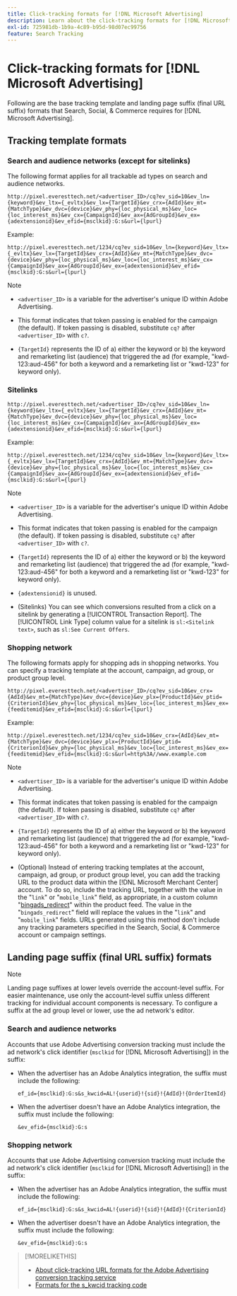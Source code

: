 ```yaml
---
title: Click-tracking formats for [!DNL Microsoft Advertising]
description: Learn about the click-tracking formats for [!DNL Microsoft Advertising] accounts.
exl-id: 725981db-1b9a-4c89-b95d-98d07ec99756
feature: Search Tracking
---
```

# Click-tracking formats for [!DNL Microsoft Advertising]

Following are the base tracking template and landing page suffix (final URL suffix) formats that Search, Social, & Commerce requires for [!DNL Microsoft Advertising].

## Tracking template formats

### Search and audience networks (except for sitelinks)

The following format applies for all trackable ad types on search and audience networks.

`http://pixel.everesttech.net/<advertiser_ID>/cq?ev_sid=10&ev_ln={keyword}&ev_ltx={_evltx}&ev_lx={TargetId}&ev_crx={AdId}&ev_mt={MatchType}&ev_dvc={device}&ev_phy={loc_physical_ms}&ev_loc={loc_interest_ms}&ev_cx={CampaignId}&ev_ax={AdGroupId}&ev_ex={adextensionid}&ev_efid={msclkid}:G:s&url={lpurl}`

Example:

`http://pixel.everesttech.net/1234/cq?ev_sid=10&ev_ln={keyword}&ev_ltx={_evltx}&ev_lx={TargetId}&ev_crx={AdId}&ev_mt={MatchType}&ev_dvc={device}&ev_phy={loc_physical_ms}&ev_loc={loc_interest_ms}&ev_cx={CampaignId}&ev_ax={AdGroupId}&ev_ex={adextensionid}&ev_efid={msclkid}:G:s&url={lpurl}`

>[!NOTE]
>
>* `<advertiser_ID>` is a variable for the advertiser's unique ID within Adobe Advertising.
>
>* This format indicates that token passing is enabled for the campaign (the default). If token passing is disabled, substitute `cq?` after `<advertiser_ID>` with `c?`.
>
>* `{TargetId}` represents the ID of a) either the keyword or b) the keyword and remarketing list (audience) that triggered the ad (for example, "kwd-123:aud-456" for both a keyword and a remarketing list or "kwd-123" for keyword only).

### Sitelinks

`http://pixel.everesttech.net/<advertiser_ID>/cq?ev_sid=10&ev_ln={keyword}&ev_ltx={_evltx}&ev_lx={TargetId}&ev_crx={AdId}&ev_mt={MatchType}&ev_dvc={device}&ev_phy={loc_physical_ms}&ev_loc={loc_interest_ms}&ev_cx={CampaignId}&ev_ax={AdGroupId}&ev_ex={adextensionid}&ev_efid={msclkid}:G:s&url={lpurl}`

Example:

`http://pixel.everesttech.net/1234/cq?ev_sid=10&ev_ln={keyword}&ev_ltx={_evltx}&ev_lx={TargetId}&ev_crx={AdId}&ev_mt={MatchType}&ev_dvc={device}&ev_phy={loc_physical_ms}&ev_loc={loc_interest_ms}&ev_cx={CampaignId}&ev_ax={AdGroupId}&ev_ex={adextensionid}&ev_efid={msclkid}:G:s&url={lpurl}`

>[!NOTE]
>
>* `<advertiser_ID>` is a variable for the advertiser's unique ID within Adobe Advertising.
>
>* This format indicates that token passing is enabled for the campaign (the default). If token passing is disabled, substitute `cq?` after `<advertiser_ID>` with `c?`.
>
>* `{TargetId}` represents the ID of a) either the keyword or b) the keyword and remarketing list (audience) that triggered the ad (for example, "kwd-123:aud-456" for both a keyword and a remarketing list or "kwd-123" for keyword only).
>
>* `{adextensionid}` is unused.
>
>* (Sitelinks) You can see which conversions resulted from a click on a sitelink by generating a [!UICONTROL Transaction Report]. The [!UICONTROL Link Type] column value for a sitelink is `sl:<Sitelink text>`, such as `sl:See Current Offers`.

### Shopping network

The following formats apply for shopping ads in shopping networks. You can specify a tracking template at the account, campaign, ad group, or product group level.

`http://pixel.everesttech.net/<advertiser_ID>/cq?ev_sid=10&ev_crx={AdId}&ev_mt={MatchType}&ev_dvc={device}&ev_plx={ProductId}&ev_ptid={CriterionId}&ev_phy={loc_physical_ms}&ev_loc={loc_interest_ms}&ev_ex={feeditemid}&ev_efid={msclkid}:G:s&url={lpurl}`

Example:

`http://pixel.everesttech.net/1234/cq?ev_sid=10&ev_crx={AdId}&ev_mt={MatchType}&ev_dvc={device}&ev_plx={ProductId}&ev_ptid={CriterionId}&ev_phy={loc_physical_ms}&ev_loc={loc_interest_ms}&ev_ex={feeditemid}&ev_efid={msclkid}:G:s&url=http%3A//www.example.com`

>[!NOTE]
>
>* `<advertiser_ID>` is a variable for the advertiser's unique ID within Adobe Advertising.
>
>* This format indicates that token passing is enabled for the campaign (the default). If token passing is disabled, substitute `cq?` after `<advertiser_ID>` with `c?`.
>
>*  `{TargetId}` represents the ID of a) either the keyword or b) the keyword and remarketing list (audience) that triggered the ad (for example, "kwd-123:aud-456" for both a keyword and a remarketing list or "kwd-123" for keyword only).
>
>* (Optional) Instead of entering tracking templates at the account, campaign, ad group, or product group level, you can add the tracking URL to the product data within the [!DNL Microsoft Merchant Center] account. To do so, include the tracking URL, together with the value in the "`link`" or "`mobile_link`" field, as appropriate, in a custom column "[bingads_redirect](https://help.bingads.microsoft.com/#apex/3/en/51084/0)" within the product feed. The value in the "`bingads_redirect`" field will replace the values in the "`link`" and "`mobile_link`" fields. URLs generated using this method don't include any tracking parameters specified in the Search, Social, & Commerce account or campaign settings.

## Landing page suffix (final URL suffix) formats

>[!NOTE]
>
>Landing page suffixes at lower levels override the account-level suffix. For easier maintenance, use only the account-level suffix unless different tracking for individual account components is necessary. To configure a suffix at the ad group level or lower, use the ad network's editor.

### Search and audience networks

Accounts that use Adobe Advertising conversion tracking must include the ad network's click identifier (`msclkid` for [!DNL Microsoft Advertising]) in the suffix:

* When the advertiser has an Adobe Analytics integration, the suffix must include the following:

  `ef_id={msclkid}:G:s&s_kwcid=AL!{userid}!{sid}!{AdId}!{OrderItemId}`

* When the advertiser doesn't have an Adobe Analytics integration, the suffix must include the following:

  `&ev_efid={msclkid}:G:s`

### Shopping network

Accounts that use Adobe Advertising conversion tracking must include the ad network's click identifier (`msclkid` for [!DNL Microsoft Advertising]) in the suffix:

* When the advertiser has an Adobe Analytics integration, the suffix must include the following:

  `ef_id={msclkid}:G:s&s_kwcid=AL!{userid}!{sid}!{AdId}!{CriterionId}`

* When the advertiser doesn't have an Adobe Analytics integration, the suffix must include the following:

  `&ev_efid={msclkid}:G:s`

>[!MORELIKETHIS]
>
>* [About click-tracking URL formats for the Adobe Advertising conversion tracking service](formats-click-tracking-about.md)
>* [Formats for the s\_kwcid tracking code](skwcid-tracking-parameter.md)
